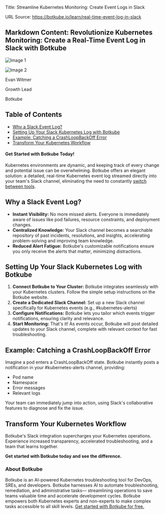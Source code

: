 Title: Streamline Kubernetes Monitoring: Create Event Logs in Slack

URL Source: https://botkube.io/learn/real-time-event-log-in-slack

Markdown Content:
Revolutionize Kubernetes Monitoring: Create a Real-Time Event Log in Slack with Botkube
---------------------------------------------------------------------------------------

![Image 1](https://cdn.prod.website-files.com/634fabb21508d6c9db9bc46f/65fa098d77182cff46cde451_LEARN_TN_Monitoring%20(1).png)

![Image 2](https://cdn.prod.website-files.com/634fabb21508d6c9db9bc46f/64a86fdda4d8d06ce598598e_evan%20image.jpg)

Evan Witmer

Growth Lead

Botkube

Table of Contents
-----------------

*   [Why a Slack Event Log?](https://botkube.io/learn/real-time-event-log-in-slack#why-a-slack-event-log-)
*   [Setting Up Your Slack Kubernetes Log with Botkube](https://botkube.io/learn/real-time-event-log-in-slack#setting-up-your-slack-kubernetes-log-with-botkube)
*   [Example: Catching a CrashLoopBackOff Error](https://botkube.io/learn/real-time-event-log-in-slack#example-catching-a-crashloopbackoff-error)
*   [Transform Your Kubernetes Workflow](https://botkube.io/learn/real-time-event-log-in-slack#transform-your-kubernetes-workflow)

#### Get Started with Botkube Today!

Kubernetes environments are dynamic, and keeping track of every change and potential issue can be overwhelming. Botkube offers an elegant solution: a detailed, real-time Kubernetes event log streamed directly into your team's Slack channel, eliminating the need to constantly [switch between tools](https://botkube.io/learn/kubernetes-monitoring-tools).

Why a Slack Event Log?
----------------------

*   **Instant Visibility:** No more missed alerts. Everyone is immediately aware of issues like pod failures, resource constraints, and deployment changes.
*   **Centralized Knowledge:** Your Slack channel becomes a searchable repository of past incidents, resolutions, and insights, accelerating problem-solving and improving team knowledge.
*   **Reduced Alert Fatigue:** Botkube's customizable notifications ensure you only receive the alerts that matter, minimizing distractions.

Setting Up Your Slack Kubernetes Log with Botkube
-------------------------------------------------

1.  **Connect Botkube to Your Cluster:** Botkube integrates seamlessly with your Kubernetes clusters. Follow the simple setup instructions on the Botkube website.
2.  **Create a Dedicated Slack Channel:** Set up a new Slack channel specifically for Kubernetes events (e.g., #kubernetes-alerts)
3.  **Configure Notifications:** Botkube lets you tailor which events trigger notifications, ensuring clarity and relevance.
4.  **Start Monitoring:** That's it! As events occur, Botkube will post detailed updates to your Slack channel, complete with relevant context for fast troubleshooting.

Example: Catching a CrashLoopBackOff Error
------------------------------------------

Imagine a pod enters a CrashLoopBackOff state. Botkube instantly posts a notification in your #kubernetes-alerts channel, providing:

*   Pod name
*   Namespace
*   Error messages
*   Relevant logs

Your team can immediately jump into action, using Slack's collaborative features to diagnose and fix the issue.

Transform Your Kubernetes Workflow
----------------------------------

Botkube's Slack integration supercharges your Kubernetes operations. Experience increased transparency, accelerated troubleshooting, and a team that learns together.

**Get started with Botkube today and see the difference.**

### About Botkube

Botkube is an AI-powered Kubernetes troubleshooting tool for DevOps, SREs, and developers. Botkube harnesses AI to automate troubleshooting, remediation, and administrative tasks— streamlining operations to save teams valuable time and accelerate development cycles. Botkube empowers both Kubernetes experts and non-experts to make complex tasks accessible to all skill levels. [Get started with Botkube for free.](https://app.botkube.io/)
